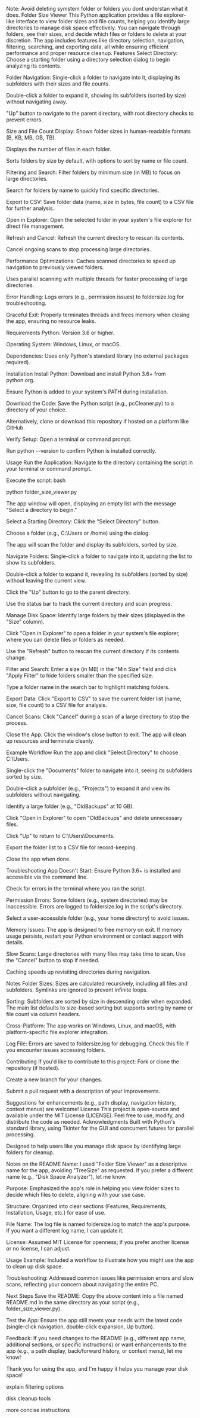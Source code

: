 Note: Avoid deleting symstem folder or folders you dont understan what it does.
Folder Size Viewer
This Python application provides a file explorer-like interface to view folder sizes and file counts, helping you identify large directories to manage disk space effectively. You can navigate through folders, see their sizes, and decide which files or folders to delete at your discretion. The app includes features like directory selection, navigation, filtering, searching, and exporting data, all while ensuring efficient performance and proper resource cleanup.
Features
Select Directory: Choose a starting folder using a directory selection dialog to begin analyzing its contents.

Folder Navigation:
Single-click a folder to navigate into it, displaying its subfolders with their sizes and file counts.

Double-click a folder to expand it, showing its subfolders (sorted by size) without navigating away.

"Up" button to navigate to the parent directory, with root directory checks to prevent errors.

Size and File Count Display:
Shows folder sizes in human-readable formats (B, KB, MB, GB, TB).

Displays the number of files in each folder.

Sorts folders by size by default, with options to sort by name or file count.

Filtering and Search:
Filter folders by minimum size (in MB) to focus on large directories.

Search for folders by name to quickly find specific directories.

Export to CSV: Save folder data (name, size in bytes, file count) to a CSV file for further analysis.

Open in Explorer: Open the selected folder in your system's file explorer for direct file management.

Refresh and Cancel:
Refresh the current directory to rescan its contents.

Cancel ongoing scans to stop processing large directories.

Performance Optimizations:
Caches scanned directories to speed up navigation to previously viewed folders.

Uses parallel scanning with multiple threads for faster processing of large directories.

Error Handling: Logs errors (e.g., permission issues) to foldersize.log for troubleshooting.

Graceful Exit: Properly terminates threads and frees memory when closing the app, ensuring no resource leaks.

Requirements
Python: Version 3.6 or higher.

Operating System: Windows, Linux, or macOS.

Dependencies: Uses only Python's standard library (no external packages required).

Installation
Install Python:
Download and install Python 3.6+ from python.org.

Ensure Python is added to your system's PATH during installation.

Download the Code:
Save the Python script (e.g., pcCleaner.py) to a directory of your choice.

Alternatively, clone or download this repository if hosted on a platform like GitHub.

Verify Setup:
Open a terminal or command prompt.

Run python --version to confirm Python is installed correctly.

Usage
Run the Application:
Navigate to the directory containing the script in your terminal or command prompt.

Execute the script:
bash

python folder_size_viewer.py

The app window will open, displaying an empty list with the message "Select a directory to begin."

Select a Starting Directory:
Click the "Select Directory" button.

Choose a folder (e.g., C:\Users or /home) using the dialog.

The app will scan the folder and display its subfolders, sorted by size.

Navigate Folders:
Single-click a folder to navigate into it, updating the list to show its subfolders.

Double-click a folder to expand it, revealing its subfolders (sorted by size) without leaving the current view.

Click the "Up" button to go to the parent directory.

Use the status bar to track the current directory and scan progress.

Manage Disk Space:
Identify large folders by their sizes (displayed in the "Size" column).

Click "Open in Explorer" to open a folder in your system's file explorer, where you can delete files or folders as needed.

Use the "Refresh" button to rescan the current directory if its contents change.

Filter and Search:
Enter a size (in MB) in the "Min Size" field and click "Apply Filter" to hide folders smaller than the specified size.

Type a folder name in the search bar to highlight matching folders.

Export Data:
Click "Export to CSV" to save the current folder list (name, size, file count) to a CSV file for analysis.

Cancel Scans:
Click "Cancel" during a scan of a large directory to stop the process.

Close the App:
Click the window's close button to exit. The app will clean up resources and terminate cleanly.

Example Workflow
Run the app and click "Select Directory" to choose C:\Users.

Single-click the "Documents" folder to navigate into it, seeing its subfolders sorted by size.

Double-click a subfolder (e.g., "Projects") to expand it and view its subfolders without navigating.

Identify a large folder (e.g., "OldBackups" at 10 GB).

Click "Open in Explorer" to open "OldBackups" and delete unnecessary files.

Click "Up" to return to C:\Users\Documents.

Export the folder list to a CSV file for record-keeping.

Close the app when done.

Troubleshooting
App Doesn't Start:
Ensure Python 3.6+ is installed and accessible via the command line.

Check for errors in the terminal where you ran the script.

Permission Errors:
Some folders (e.g., system directories) may be inaccessible. Errors are logged to foldersize.log in the script's directory.

Select a user-accessible folder (e.g., your home directory) to avoid issues.

Memory Issues:
The app is designed to free memory on exit. If memory usage persists, restart your Python environment or contact support with details.

Slow Scans:
Large directories with many files may take time to scan. Use the "Cancel" button to stop if needed.

Caching speeds up revisiting directories during navigation.

Notes
Folder Sizes: Sizes are calculated recursively, including all files and subfolders. Symlinks are ignored to prevent infinite loops.

Sorting: Subfolders are sorted by size in descending order when expanded. The main list defaults to size-based sorting but supports sorting by name or file count via column headers.

Cross-Platform: The app works on Windows, Linux, and macOS, with platform-specific file explorer integration.

Log File: Errors are saved to foldersize.log for debugging. Check this file if you encounter issues accessing folders.

Contributing
If you'd like to contribute to this project:
Fork or clone the repository (if hosted).

Create a new branch for your changes.

Submit a pull request with a description of your improvements.

Suggestions for enhancements (e.g., path display, navigation history, context menus) are welcome!
License
This project is open-source and available under the MIT License (LICENSE). Feel free to use, modify, and distribute the code as needed.
Acknowledgments
Built with Python's standard library, using Tkinter for the GUI and concurrent.futures for parallel processing.

Designed to help users like you manage disk space by identifying large folders for cleanup.

Notes on the README
Name: I used "Folder Size Viewer" as a descriptive name for the app, avoiding "TreeSize" as requested. If you prefer a different name (e.g., "Disk Space Analyzer"), let me know.

Purpose: Emphasized the app's role in helping you view folder sizes to decide which files to delete, aligning with your use case.

Structure: Organized into clear sections (Features, Requirements, Installation, Usage, etc.) for ease of use.

File Name: The log file is named foldersize.log to match the app's purpose. If you want a different log name, I can update it.

License: Assumed MIT License for openness; if you prefer another license or no license, I can adjust.

Usage Example: Included a workflow to illustrate how you might use the app to clean up disk space.

Troubleshooting: Addressed common issues like permission errors and slow scans, reflecting your concern about navigating the entire PC.

Next Steps
Save the README: Copy the above content into a file named README.md in the same directory as your script (e.g., folder_size_viewer.py).

Test the App: Ensure the app still meets your needs with the latest code (single-click navigation, double-click expansion, Up button).

Feedback: If you need changes to the README (e.g., different app name, additional sections, or specific instructions) or want enhancements to the app (e.g., a path display, back/forward history, or context menu), let me know!

Thank you for using the app, and I'm happy it helps you manage your disk space!

explain filtering options

disk cleanup tools

more concise instructions

